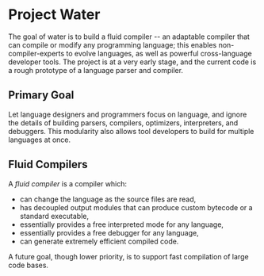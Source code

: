 # Project Water

The goal of water is to build a fluid compiler -- an adaptable compiler that can
compile or modify any programming language; this enables non-compiler-experts
to evolve languages, as well as powerful cross-language developer tools.
The project is at a very early stage, and the current code is a rough
prototype of a language parser and compiler.

## Primary Goal

Let language designers and programmers focus on language, and ignore the
details of building parsers, compilers, optimizers, interpreters, and
debuggers. This modularity also allows tool developers to build for
multiple languages at once.

## Fluid Compilers

A *fluid compiler* is a compiler which:

* can change the language as the source files are read,
* has decoupled output modules that can produce custom bytecode or a standard
  executable,
* essentially provides a free interpreted mode for any language,
* essentially provides a free debugger for any language,
* can generate extremely efficient compiled code.

A future goal, though lower priority, is to support fast compilation of
large code bases.

